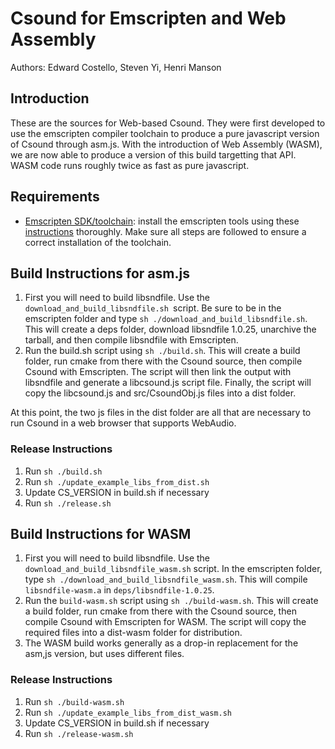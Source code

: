 # Csound for Emscripten and Web Assembly

Authors: Edward Costello, Steven Yi, Henri Manson

## Introduction

These are the sources for Web-based Csound. They were first developed
to use the emscripten compiler toolchain to produce a pure javascript
version of Csound through asm.js. With the introduction of Web
Assembly (WASM), we are now able to produce a version of this build
targetting that API. WASM code runs roughly twice as fast as pure
javascript.

## Requirements

* [Emscripten SDK/toolchain](https://github.com/kripken/emscripten): install the
  emscripten tools using these
  [instructions](https://kripken.github.io/emscripten-site/docs/getting_started/downloads.html)
  thoroughly. Make sure all steps are followed to ensure a correct
  installation of the toolchain.

## Build Instructions for asm.js

1. First you will need to build libsndfile.  Use the `download_and_build_libsndfile.sh `script. Be sure to be in the emscripten folder and type `sh ./download_and_build_libsndfile.sh`. This will create a deps folder, download libsndfile 1.0.25, unarchive the tarball, and then compile libsndfile with Emscripten.
2. Run the build.sh script using `sh ./build.sh`.  This will create a build folder, run cmake from there with the Csound source, then compile Csound with Emscripten.  The script will then link the output with libsndfile and generate a libcsound.js script file.  Finally, the script will copy the libcsound.js and src/CsoundObj.js files into a dist folder.

At this point, the two js files in the dist folder are all that are necessary to run Csound in a web browser that supports WebAudio.

### Release Instructions

1. Run `sh ./build.sh`
2. Run `sh ./update_example_libs_from_dist.sh`
3. Update CS_VERSION in build.sh if necessary
4. Run `sh ./release.sh`


## Build Instructions for WASM

1. First you will need to build libsndfile.  Use the
   `download_and_build_libsndfile_wasm.sh` script. In the emscripten
   folder, type `sh ./download_and_build_libsndfile_wasm.sh`. This
   will compile `libsndfile-wasm.a` in `deps/libsndfile-1.0.25`.
2. Run the `build-wasm.sh` script using `sh ./build-wasm.sh`.  This will
   create a build folder, run cmake from there with the Csound source,
   then compile Csound with Emscripten for WASM.  The script will copy
   the required files into a dist-wasm folder for distribution.
3. The WASM build works generally as a drop-in replacement for the
   asm,js version, but uses different files.

### Release Instructions

1. Run `sh ./build-wasm.sh`
2. Run `sh ./update_example_libs_from_dist_wasm.sh`
3. Update CS_VERSION in build.sh if necessary
4. Run `sh ./release-wasm.sh`


